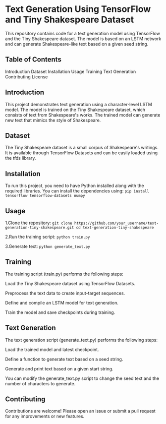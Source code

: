 # Text Generation Using TensorFlow and Tiny Shakespeare Dataset
This repository contains code for a text generation model using TensorFlow and the Tiny Shakespeare dataset. The model is based on an LSTM network and can generate Shakespeare-like text based on a given seed string.

## Table of Contents
Introduction
Dataset
Installation
Usage
Training
Text Generation
Contributing
License

## Introduction
This project demonstrates text generation using a character-level LSTM model. The model is trained on the Tiny Shakespeare dataset, which consists of text from Shakespeare's works. The trained model can generate new text that mimics the style of Shakespeare.

## Dataset
The Tiny Shakespeare dataset is a small corpus of Shakespeare's writings. It is available through TensorFlow Datasets and can be easily loaded using the tfds library.

## Installation
To run this project, you need to have Python installed along with the required libraries. You can install the dependencies using:
`pip install tensorflow tensorflow-datasets numpy`

## Usage

1.Clone the repository:
`git clone https://github.com/your_username/text-generation-tiny-shakespeare.git
cd text-generation-tiny-shakespeare`

2.Run the training script:
`python train.py`

3.Generate text:
`python generate_text.py`

## Training
The training script (train.py) performs the following steps:

Load the Tiny Shakespeare dataset using TensorFlow Datasets.

Preprocess the text data to create input-target sequences.

Define and compile an LSTM model for text generation.

Train the model and save checkpoints during training.

## Text Generation
The text generation script (generate_text.py) performs the following steps:

Load the trained model and latest checkpoint.

Define a function to generate text based on a seed string.

Generate and print text based on a given start string.

You can modify the generate_text.py script to change the seed text and the number of characters to generate.

## Contributing
Contributions are welcome! Please open an issue or submit a pull request for any improvements or new features.
